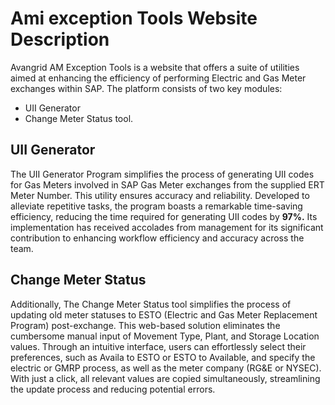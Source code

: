 # Ami exception Tools Website Description
Avangrid AM Exception Tools is a website that offers a suite of utilities aimed at enhancing the efficiency of performing Electric and Gas Meter exchanges within SAP. The platform consists of two key modules: 
- UII Generator
- Change Meter Status tool.   

## UII Generator 
The UII Generator Program simplifies the process of generating UII codes for Gas Meters involved in SAP Gas Meter exchanges from the supplied ERT Meter Number. This utility ensures accuracy and reliability. Developed to alleviate repetitive tasks, the program boasts a remarkable time-saving efficiency, reducing the time required for generating UII codes by **97%.** Its implementation has received accolades from management for its significant contribution to enhancing workflow efficiency and accuracy across the team.   

## Change Meter Status
Additionally, The Change Meter Status tool simplifies the process of updating old meter statuses to ESTO (Electric and Gas Meter Replacement Program) post-exchange. This web-based solution eliminates the cumbersome manual input of Movement Type, Plant, and Storage Location values. Through an intuitive interface, users can effortlessly select their preferences, such as Availa to ESTO or ESTO to Available, and specify the electric or GMRP process, as well as the meter company (RG&E or NYSEC). With just a click, all relevant values are copied simultaneously, streamlining the update process and reducing potential errors.
